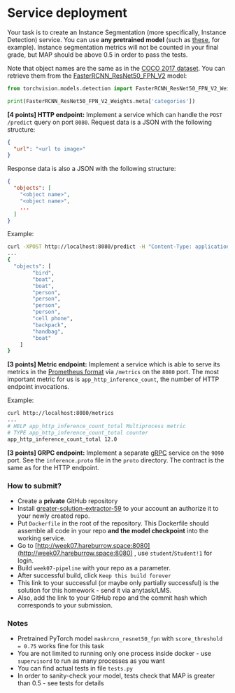 # Service deployment

Your task is to create an Instance Segmentation (more specifically, Instance Detection) service.
You can use **any pretrained model** (such as [these](https://pytorch.org/vision/stable/models.html#instance-segmentation), for example). 
Instance segmentation metrics will not be counted in your final grade, but MAP should be above 0.5 in order to pass the tests.

Note that object names are the same as in the [COCO 2017 dataset](https://cocodataset.org/#download). 
You can retrieve them from the [FasterRCNN_ResNet50_FPN_V2](https://pytorch.org/vision/stable/models.html#instance-segmentation) model:
```python
from torchvision.models.detection import FasterRCNN_ResNet50_FPN_V2_Weights

print(FasterRCNN_ResNet50_FPN_V2_Weights.meta['categories'])
```

**[4 points] HTTP endpoint:**
Implement a service which can handle the `POST /predict` query on port `8080`.
Request data is a JSON with the following structure:
```json
{
  "url": "<url to image>"
}
```

Response data is also a JSON with the following structure:
```json
{
  "objects": [
    "<object name>",
    "<object name>",
    ...
  ]
}
```

Example:
```bash
curl -XPOST http://localhost:8080/predict -H "Content-Type: application/json" -d '{"url": "http://images.cocodataset.org/val2017/000000001268.jpg"}' 
...
{
  "objects": [
        "bird",
        "boat",
        "boat",
        "person",
        "person",
        "person",
        "person",
        "cell phone",
        "backpack",
        "handbag",
        "boat"
    ]
}
```

**[3 points] Metric endpoint:**
Implement a service which is able to serve its metrics in the [Prometheus format](https://prometheus.io/docs/concepts/data_model/) via `/metrics` on the `8080` port. 
The most important metric for us is `app_http_inference_count`, the number of HTTP endpoint invocations.

Example:
```bash
curl http://localhost:8080/metrics
...
# HELP app_http_inference_count_total Multiprocess metric
# TYPE app_http_inference_count_total counter
app_http_inference_count_total 12.0
```

**[3 points] GRPC endpoint:**
Implement a separate [gRPC](https://grpc.io/) service on the `9090` port. 
See the `inference.proto` file in the `proto` directory. 
The contract is the same as for the HTTP endpoint.

### How to submit?

* Create a **private** GitHub repository
* Install [greater-solution-extractor-59](https://github.com/apps/greater-solution-extractor-59) to your account an authorize it to your newly created repo.
* Put `Dockerfile` in the root of the repository. This Dockerfile should assemble all code in your repo **and the model checkpoint** into the working service.
* Go to [http://week07.hareburrow.space:8080](http://week07.hareburrow.space:8080) , use `student`/`Student!1` for login.
* Build `week07-pipeline` with your repo as a parameter.
* After successful build, click `Keep this build forever`
* This link to your successful (or maybe only partially successful) is the solution for this homework - send it via anytask/LMS.
* Also, add the link to your GitHub repo and the commit hash which corresponds to your submission.

### Notes

* Pretrained PyTorch model `maskrcnn_resnet50_fpn` with `score_threshold = 0.75` works fine for this task
* You are not limited to running only one process inside docker - use `supervisord` to run as many processes as you want
* You can find actual tests in file `tests.py`
* In order to sanity-check your model, tests check that MAP is greater than 0.5 - see tests for details